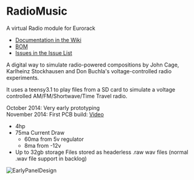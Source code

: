 RadioMusic
==========

A virtual Radio module for Eurorack 

- [Documentation in the Wiki](https://github.com/TomWhitwell/RadioMusic/wiki)
- [BOM](https://github.com/TomWhitwell/RadioMusic/wiki/BOM---Parts-List)
- [Issues in the Issue List](https://github.com/TomWhitwell/RadioMusic/issues)

A digital way to simulate radio-powered compositions by John Cage, Karlheinz Stockhausen and Don Buchla's voltage-controlled radio experiments. 

It uses a teensy3.1 to play files from a SD card to simulate a voltage controlled AM/FM/Shortwave/Time Travel radio. 


October 2014: Very early prototyping  
November 2014: First PCB build: [Video](http://instagram.com/p/vCNc37DmSj/)

<ul>
<li>4hp 
<li>75ma Current Draw 
<ul>
<li>60ma from 5v regulator
<li>8ma from -12v</ul>
<li>Up to 32gb storage
<il>Files stored as headerless .raw wav files (normal .wav file support in backlog)
</ul>


![EarlyPanelDesign](https://raw.githubusercontent.com/TomWhitwell/RadioMusic/master/Collateral/img.png)


